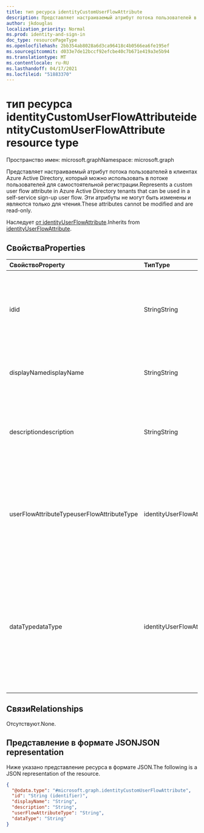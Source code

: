 ```yaml
---
title: тип ресурса identityCustomUserFlowAttribute
description: Представляет настраиваемый атрибут потока пользователей в клиентах Azure Active Directory, который можно использовать в потоке пользователей для самостоятельной регистрации.
author: jkdouglas
localization_priority: Normal
ms.prod: identity-and-sign-in
doc_type: resourcePageType
ms.openlocfilehash: 2bb354ab8028a6d3ca96418c4b0566ea6fe195ef
ms.sourcegitcommit: d033e7de12bccf92efcbe40c7b671e419a3e5b94
ms.translationtype: MT
ms.contentlocale: ru-RU
ms.lasthandoff: 04/17/2021
ms.locfileid: "51883370"
---
```

# <a name="identitycustomuserflowattribute-resource-type"></a><span data-ttu-id="04ee0-103">тип ресурса identityCustomUserFlowAttribute</span><span class="sxs-lookup"><span data-stu-id="04ee0-103">identityCustomUserFlowAttribute resource type</span></span>

<span data-ttu-id="04ee0-104">Пространство имен: microsoft.graph</span><span class="sxs-lookup"><span data-stu-id="04ee0-104">Namespace: microsoft.graph</span></span>

<span data-ttu-id="04ee0-105">Представляет настраиваемый атрибут потока пользователей в клиентах Azure Active Directory, который можно использовать в потоке пользователей для самостоятельной регистрации.</span><span class="sxs-lookup"><span data-stu-id="04ee0-105">Represents a custom user flow attribute in Azure Active Directory tenants that can be used in a self-service sign-up user flow.</span></span> <span data-ttu-id="04ee0-106">Эти атрибуты не могут быть изменены и являются только для чтения.</span><span class="sxs-lookup"><span data-stu-id="04ee0-106">These attributes cannot be modified and are read-only.</span></span>

<span data-ttu-id="04ee0-107">Наследует [от identityUserFlowAttribute](../resources/identityuserflowattribute.md).</span><span class="sxs-lookup"><span data-stu-id="04ee0-107">Inherits from [identityUserFlowAttribute](../resources/identityuserflowattribute.md).</span></span>

## <a name="properties"></a><span data-ttu-id="04ee0-108">Свойства</span><span class="sxs-lookup"><span data-stu-id="04ee0-108">Properties</span></span>

|<span data-ttu-id="04ee0-109">Свойство</span><span class="sxs-lookup"><span data-stu-id="04ee0-109">Property</span></span>|<span data-ttu-id="04ee0-110">Тип</span><span class="sxs-lookup"><span data-stu-id="04ee0-110">Type</span></span>|<span data-ttu-id="04ee0-111">Описание</span><span class="sxs-lookup"><span data-stu-id="04ee0-111">Description</span></span>|
|:---|:---|:---|
|<span data-ttu-id="04ee0-112">id</span><span class="sxs-lookup"><span data-stu-id="04ee0-112">id</span></span>|<span data-ttu-id="04ee0-113">String</span><span class="sxs-lookup"><span data-stu-id="04ee0-113">String</span></span>|<span data-ttu-id="04ee0-114">Идентификатор атрибута потока пользователей.</span><span class="sxs-lookup"><span data-stu-id="04ee0-114">The identifier of the user flow attribute.</span></span> <span data-ttu-id="04ee0-115">Это автоматически созданный атрибут только для чтения.</span><span class="sxs-lookup"><span data-stu-id="04ee0-115">This is a read-only attribute that is automatically created.</span></span> <span data-ttu-id="04ee0-116">Унаследованный от [identityUserFlowAttribute](../resources/identityuserflowattribute.md)</span><span class="sxs-lookup"><span data-stu-id="04ee0-116">Inherited from [identityUserFlowAttribute](../resources/identityuserflowattribute.md)</span></span>|
|<span data-ttu-id="04ee0-117">displayName</span><span class="sxs-lookup"><span data-stu-id="04ee0-117">displayName</span></span>|<span data-ttu-id="04ee0-118">String</span><span class="sxs-lookup"><span data-stu-id="04ee0-118">String</span></span>|<span data-ttu-id="04ee0-119">Отображаемое имя атрибута потока пользователей.</span><span class="sxs-lookup"><span data-stu-id="04ee0-119">The display name of the user flow attribute.</span></span> <span data-ttu-id="04ee0-120">Унаследованный от [identityUserFlowAttribute](../resources/identityuserflowattribute.md)</span><span class="sxs-lookup"><span data-stu-id="04ee0-120">Inherited from [identityUserFlowAttribute](../resources/identityuserflowattribute.md)</span></span>|
|<span data-ttu-id="04ee0-121">description</span><span class="sxs-lookup"><span data-stu-id="04ee0-121">description</span></span>|<span data-ttu-id="04ee0-122">String</span><span class="sxs-lookup"><span data-stu-id="04ee0-122">String</span></span>|<span data-ttu-id="04ee0-123">Описание атрибута потока пользователей, демонстрируемое пользователю при регистрации.</span><span class="sxs-lookup"><span data-stu-id="04ee0-123">The description of the user flow attribute that's shown to the user at the time of sign-up.</span></span> <span data-ttu-id="04ee0-124">Унаследованный от [identityUserFlowAttribute](../resources/identityuserflowattribute.md)</span><span class="sxs-lookup"><span data-stu-id="04ee0-124">Inherited from [identityUserFlowAttribute](../resources/identityuserflowattribute.md)</span></span>|
|<span data-ttu-id="04ee0-125">userFlowAttributeType</span><span class="sxs-lookup"><span data-stu-id="04ee0-125">userFlowAttributeType</span></span>|<span data-ttu-id="04ee0-126">identityUserFlowAttributeType</span><span class="sxs-lookup"><span data-stu-id="04ee0-126">identityUserFlowAttributeType</span></span>|<span data-ttu-id="04ee0-127">Тип атрибута потока пользователей.</span><span class="sxs-lookup"><span data-stu-id="04ee0-127">The type of the user flow attribute.</span></span> <span data-ttu-id="04ee0-128">Это автоматически настроенный атрибут только для чтения.</span><span class="sxs-lookup"><span data-stu-id="04ee0-128">This is a read-only attribute that is automatically set.</span></span> <span data-ttu-id="04ee0-129">Значение для этого свойства будет `custom` .</span><span class="sxs-lookup"><span data-stu-id="04ee0-129">The value for this property will be `custom`.</span></span> <span data-ttu-id="04ee0-130">Наследуется [от identityUserFlowAttribute](../resources/identityuserflowattribute.md).</span><span class="sxs-lookup"><span data-stu-id="04ee0-130">Inherited from [identityUserFlowAttribute](../resources/identityuserflowattribute.md).</span></span>|
|<span data-ttu-id="04ee0-131">dataType</span><span class="sxs-lookup"><span data-stu-id="04ee0-131">dataType</span></span>|<span data-ttu-id="04ee0-132">identityUserFlowAttributeDataType</span><span class="sxs-lookup"><span data-stu-id="04ee0-132">identityUserFlowAttributeDataType</span></span>|<span data-ttu-id="04ee0-133">Тип данных атрибута потока пользователей.</span><span class="sxs-lookup"><span data-stu-id="04ee0-133">The data type of the user flow attribute.</span></span> <span data-ttu-id="04ee0-134">Это свойство нельзя изменить после создания атрибута потока пользователей.</span><span class="sxs-lookup"><span data-stu-id="04ee0-134">This cannot be modified after the custom user flow attribute is created.</span></span> <span data-ttu-id="04ee0-135">Поддерживаемые значения для **dataType**: `string`, `boolean`, `int64`, `stringCollection`, `dateTime`.</span><span class="sxs-lookup"><span data-stu-id="04ee0-135">The supported values for **dataType** are: `string` , `boolean` , `int64` , `stringCollection` , `dateTime`.</span></span> <span data-ttu-id="04ee0-136">Наследуется [от identityUserFlowAttribute](../resources/identityuserflowattribute.md).</span><span class="sxs-lookup"><span data-stu-id="04ee0-136">Inherited from [identityUserFlowAttribute](../resources/identityuserflowattribute.md).</span></span>|

## <a name="relationships"></a><span data-ttu-id="04ee0-137">Связи</span><span class="sxs-lookup"><span data-stu-id="04ee0-137">Relationships</span></span>

<span data-ttu-id="04ee0-138">Отсутствуют.</span><span class="sxs-lookup"><span data-stu-id="04ee0-138">None.</span></span>

## <a name="json-representation"></a><span data-ttu-id="04ee0-139">Представление в формате JSON</span><span class="sxs-lookup"><span data-stu-id="04ee0-139">JSON representation</span></span>

<span data-ttu-id="04ee0-140">Ниже указано представление ресурса в формате JSON.</span><span class="sxs-lookup"><span data-stu-id="04ee0-140">The following is a JSON representation of the resource.</span></span>
<!-- {
  "blockType": "resource",
  "keyProperty": "id",
  "@odata.type": "microsoft.graph.identityCustomUserFlowAttribute",
  "baseType": "microsoft.graph.identityUserFlowAttribute",
  "openType": false
}
-->

``` json
{
  "@odata.type": "#microsoft.graph.identityCustomUserFlowAttribute",
  "id": "String (identifier)",
  "displayName": "String",
  "description": "String",
  "userFlowAttributeType": "String",
  "dataType": "String"
}
```
